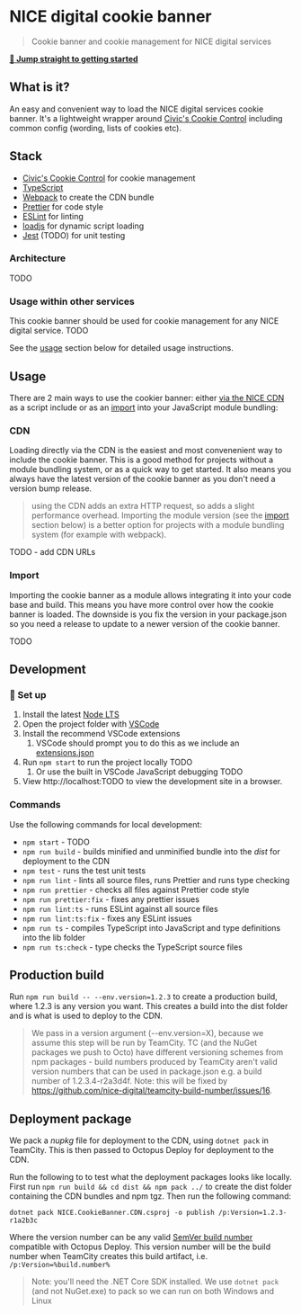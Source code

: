 # NICE digital cookie banner

> Cookie banner and cookie management for NICE digital services

[**:rocket: Jump straight to getting started**](#rocket-set-up)

## What is it?

An easy and convenient way to load the NICE digital services cookie banner. It's a lightweight wrapper around [Civic's Cookie Control](https://www.civicuk.com/cookie-control) including common config (wording, lists of cookies etc).

## Stack

- [Civic's Cookie Control](https://www.civicuk.com/cookie-control) for cookie management
- [TypeScript](https://www.typescriptlang.org/)
- [Webpack](https://webpack.js.org/) to create the CDN bundle
- [Prettier](https://prettier.io/) for code style
- [ESLint](https://eslint.org/) for linting
- [loadjs](https://github.com/muicss/loadjs) for dynamic script loading
- [Jest](https://jestjs.io/) (TODO) for unit testing

### Architecture

TODO

### Usage within other services

This cookie banner should be used for cookie management for any NICE digital service. TODO

See the [usage](#usage) section below for detailed usage instructions.

## Usage

There are 2 main ways to use the cookier banner: either [via the NICE CDN](#cdn) as a script include or as an [import](#import) into your JavaScript module bundling:

### CDN

Loading directly via the CDN is the easiest and most convenenient way to include the cookie banner. This is a good method for projects without a module bundling system, or as a quick way to get started. It also means you always have the latest version of the cookie banner as you don't need a version bump release.

> using the CDN adds an extra HTTP request, so adds a slight performance overhead. Importing the module version (see the [import](#import) section below) is a better option for projects with a module bundling system (for example with webpack).

TODO - add CDN URLs

### Import

Importing the cookie banner as a module allows integrating it into your code base and build. This means you have more control over how the cookie banner is loaded. The downside is you fix the version in your package.json so you need a release to update to a newer version of the cookie banner.

TODO

## Development

### :rocket: Set up

1. Install the latest [Node LTS](https://nodejs.org/en/)
2. Open the project folder with [VSCode](https://code.visualstudio.com/)
3. Install the recommend VSCode extensions
   1. VSCode should prompt you to do this as we include an [extensions.json](.vscode/extensions.json)
4. Run `npm start` to run the project locally TODO
   1. Or use the built in VSCode JavaScript debugging TODO
5. View http://localhost:TODO to view the development site in a browser.

### Commands

Use the following commands for local development:

- `npm start` - TODO
- `npm run build` - builds minified and unminified bundle into the _dist_ for deployment to the CDN
- `npm test` - runs the test unit tests
- `npm run lint` - lints all source files, runs Prettier and runs type checking
- `npm run prettier` - checks all files against Prettier code style
- `npm run prettier:fix` - fixes any prettier issues
- `npm run lint:ts` - runs ESLint against all source files
- `npm run lint:ts:fix` - fixes any ESLint issues
- `npm run ts` - compiles TypeScript into JavaScript and type definitions into the lib folder
- `npm run ts:check` - type checks the TypeScript source files

## Production build

Run `npm run build -- --env.version=1.2.3` to create a production build, where 1.2.3 is any version you want. This creates a build into the dist folder and is what is used to deploy to the CDN.

> We pass in a version argument (--env.version=X), because we assume this step will be run by TeamCity. TC (and the NuGet packages we push to Octo) have different versioning schemes from npm packages - build numbers produced by TeamCity aren't valid version numbers that can be used in package.json e.g. a build number of 1.2.3.4-r2a3d4f. Note: this will be fixed by https://github.com/nice-digital/teamcity-build-number/issues/16.

## Deployment package

We pack a _nupkg_ file for deployment to the CDN, using `dotnet pack` in TeamCity. This is then passed to Octopus Deploy for deployment to the CDN.

Run the following to to test what the deployment packages looks like locally. First run `npm run build && cd dist && npm pack ../` to create the dist folder containing the CDN bundles and npm tgz. Then run the following command:

```
dotnet pack NICE.CookieBanner.CDN.csproj -o publish /p:Version=1.2.3-r1a2b3c
```

Where the version number can be any valid [SemVer build number](https://octopus.com/blog/semver2) compatible with Octopus Deploy. This version number will be the build number when TeamCity creates this build artifact, i.e. `/p:Version=%build.number%`

> Note: you'll need the .NET Core SDK installed. We use `dotnet pack` (and not NuGet.exe) to pack so we can run on both Windows and Linux
